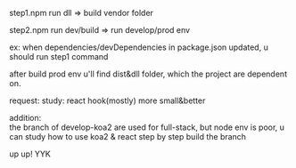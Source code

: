 step1.npm run dll => build vendor folder

step2.npm run dev/build => run develop/prod env



ex: when dependencies/devDependencies in package.json updated, u should run step1 command

after build prod env u'll find  dist&dll folder, which the project are dependent on.


request: 
  study: react hook(mostly)
  more small&better


addition:  
  the branch of develop-koa2 are used for full-stack, but node env is poor, u can study how to use koa2 & react step by step build the branch

up up! YYK
